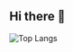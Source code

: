 ## Hi there 👋
![Top Langs](https://github-readme-stats.vercel.app/api/top-langs/?username=Inteside)


